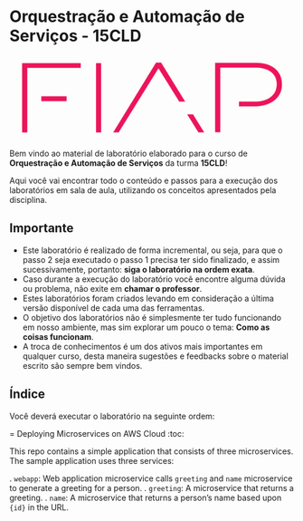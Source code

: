 # Orquestração e Automação de Serviços - 15CLD

![fiap logo](/images/fiap_logo.jpg)

Bem vindo ao material de laboratório elaborado para o curso de **Orquestração e Automação de Serviços** da turma **15CLD**!

Aqui você vai encontrar todo o conteúdo e passos para a execução dos laboratórios em sala de aula, utilizando os conceitos apresentados pela disciplina.

## Importante

* Este laboratório é realizado de forma incremental, ou seja, para que o passo 2 seja executado o passo 1 precisa ter sido finalizado, e assim sucessivamente, portanto: **siga o laboratório na ordem exata**.
* Caso durante a execução do laboratório você encontre alguma dúvida ou problema, não exite em **chamar o professor**.
* Estes laboratórios foram criados levando em consideração a última versão disponível de cada uma das ferramentas.
* O objetivo dos laboratórios não é simplesmente ter tudo funcionando em nosso ambiente, mas sim explorar um pouco o tema: **Como as coisas funcionam**.
* A troca de conhecimentos é um dos ativos mais importantes em qualquer curso, desta maneira sugestões e feedbacks sobre o material escrito são sempre bem vindos.

## Índice

Você deverá executar o laboratório na seguinte ordem:


= Deploying Microservices on AWS Cloud
:toc:

This repo contains a simple application that consists of three microservices. The sample application uses three services:

. `webapp`: Web application microservice calls `greeting` and `name` microservice to generate a greeting for a person.
. `greeting`: A microservice that returns a greeting.
. `name`: A microservice that returns a person’s name based upon `{id}` in the URL.

